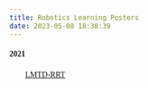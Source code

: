 ```yaml
---
title: Robotics Learning Posters
date: 2023-05-08 18:38:39
---
```


#### <font face="Times">2021</font>

&emsp;&emsp;<font face="Times">[LMTD-RRT](https://nicewang.github.io/niceproject/learning/robotics/lmtd_rrt.pdf)</font>
